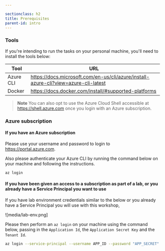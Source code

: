 ```yaml
---

sectionclass: h2
title: Prerequisites
parent-id: intro
---
```


### Tools

If you're intending to run the tasks on your personal machine, you'll need to install the tools below:

| Tool | URL     |
|------|---------|
| Azure CLI    | <https://docs.microsoft.com/en-us/cli/azure/install-azure-cli?view=azure-cli-latest> |
| Docker       | <https://docs.docker.com/install/#supported-platforms>        |

> **Note** You can also opt to use the Azure Cloud Shell accessible at <https://shell.azure.com> once you login with an Azure subscription.

### Azure subscription

#### If you have an Azure subscription

Please use your username and password to login to <https://portal.azure.com>.

Also please authenticate your Azure CLI by running the command below on your machine and following the instructions.

```sh
az login
```

#### If you have been given an access to a subscription as part of a lab, or you already have a Service Principal you want to use

If you have lab environment credentials similar to the below or you already have a Service Principal you will use with this workshop,

![media/lab-env.png]

Please then perform an `az login` on your machine using the command below, passing in the `Application Id`, the `Application Secret Key` and the `Tenant Id`.

```sh
az login --service-principal --username APP_ID --password "APP_SECRET" --tenant TENANT_ID
```